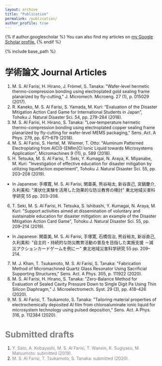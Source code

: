 ```yaml
---
layout: archive
title: "Publication"
permalink: /publication/
author_profile: true
---
```


{% if author.googlescholar %}
  You can also find my articles on <u><a href="{{author.googlescholar}}">my Google Scholar profile</a>.</u>
{% endif %}

{% include base_path %}

学術論文 Journal Articles
=======
1. M. S. Al Farisi, H. Hirano, J. Frömel, S. Tanaka: "Wafer-level hermetic thermo-compression bonding using electroplated gold sealing frame planarized by fly-cutting," J. Micromech. Microeng. 27 (1), p. 015029 (2017).
2. R. Kaneko, M. S. Al Farisi, S. Yamada, M. Kuri: “Evaluation of the Disaster Mitigation Action Card Game for International Students in Japan”, Tohoku J. Natural Disaster Sci. 54, pp. 279-284 (2018).
3. M. S. Al Farisi, H. Hirano, S. Tanaka: "Low-temperature hermetic thermo-compression bonding using electroplated copper sealing frame planarized by fly-cutting for wafer-level MEMS packaging," Sens. Act. A Phys. 279, pp. 671–679 (2018).
4. M. S. Al Farisi, S. Hertel, M. Wiemer, T. Otto: "Aluminum Patterned Electroplating from AlCl3-[EMIm]Cl Ionic Liquid towards Microsystems Application", Micromachines 9 (11), p. 589 (2018).
5. H. Tetsuka, M. S. Al Farisi, T. Seki, Y. Kumagai, N. Araya, K. Miyanabe, M. Kuri: "Investigation of effective education for disaster mitigation by utilizing liquefaction experiment", Tohoku J. Natural Disaster Sci. 55, pp. 203–208 (2019).
  * In Japanese: 手塚寛, M. S. Al Farisi, 関亜美, 熊谷裕太, 新谷直己, 宮鍋慶介, 久利美和: "液状化実験を活用した効果的な防災教育の検討" 東北地域災害科学研究 55 pp. 203–208.
6. T. Seki, M. S. Al Farisi, H. Tetsuka, S. Ishibashi, Y. Kumagai, N. Araya, M. Kuri: "Support activities aimed at dissemination of voluntary and sustainable education for disaster mitigation: an example of the Disaster Mitigation Action Card Game", Tohoku J. Natural Disaster Sci. 55, pp. 209–214 (2019).
  * In Japanese: 関亜美, M. S. Al Farisi, 手塚寛, 石橋信治, 熊谷裕太, 新谷直己, 久利美和: "自主的・持続的な防災教育活動の普及を目指した実施支援 －減災アクションカードゲームを例にー" 東北地域災害科学研究 55 pp. 209–214.
7. M. J. Khan, T. Tsukamoto, M. S. Al Farisi, S. Tanaka: "Fabrication Method of Micromachined Quartz Glass Resonator Using Sacrificial Supporting Structures," Sens. Act. A Phys. 305, p. 111922 (2020).
8. M. S. Al Farisi, H. Hirano, S. Tanaka: "Zero-Balance Method for Evaluation of Sealed Cavity Pressure Down to Single Digit Pa Using Thin Silicon Diaphragm," J. Microelectromech. Syst. 29 (3), pp. 418–426 (2020).
9. M. S. Al Farisi, T. Tsukamoto, S. Tanaka: "Tailoring material properties of electrochemically deposited Al film from chloroaluminate ionic liquid for microsystem technology using pulsed deposition," Sens. Act. A Phys. 316, p. 112384 (2020).

<span style="color:grey">Submitted drafts</span>
========
1. <span style="color:grey">Y. Sato, A. Kobayashi, M. S. Al Farisi, T. Wanxin, K. Sugiyasu, M. Matsumoto: submitted (2019).</span>
2. <span style="color:grey">M. S. Al Farisi, T. Tsukamoto, S. Tanaka: submitted (2020).</span>

